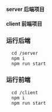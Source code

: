 #### server 后端项目
#### client 前端项目
### 运行后端
```
  cd /server
  npm i
  npm run start
```
### 运行前端
```
  cd /client
  npm i
  npm run start
```